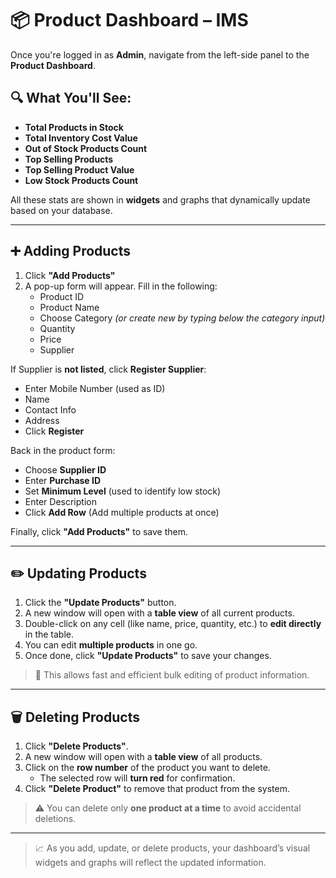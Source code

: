 # 📦 Product Dashboard – IMS

Once you're logged in as **Admin**, navigate from the left-side panel to the **Product Dashboard**.

## 🔍 What You'll See:

- **Total Products in Stock**
- **Total Inventory Cost Value**
- **Out of Stock Products Count**
- **Top Selling Products**
- **Top Selling Product Value**
- **Low Stock Products Count**

All these stats are shown in **widgets** and graphs that dynamically update based on your database.

---

## ➕ Adding Products

1. Click **"Add Products"**
2. A pop-up form will appear. Fill in the following:
   - Product ID
   - Product Name
   - Choose Category *(or create new by typing below the category input)*
   - Quantity
   - Price
   - Supplier

If Supplier is **not listed**, click **Register Supplier**:
- Enter Mobile Number (used as ID)
- Name
- Contact Info
- Address
- Click **Register**

Back in the product form:
- Choose **Supplier ID**
- Enter **Purchase ID**
- Set **Minimum Level** (used to identify low stock)
- Enter Description
- Click **Add Row** (Add multiple products at once)

Finally, click **"Add Products"** to save them.

---

## ✏️ Updating Products

1. Click the **"Update Products"** button.
2. A new window will open with a **table view** of all current products.
3. Double-click on any cell (like name, price, quantity, etc.) to **edit directly** in the table.
4. You can edit **multiple products** in one go.
5. Once done, click **"Update Products"** to save your changes.

> 🧠 This allows fast and efficient bulk editing of product information.

---

## 🗑️ Deleting Products

1. Click **"Delete Products"**.
2. A new window will open with a **table view** of all products.
3. Click on the **row number** of the product you want to delete.
   - The selected row will **turn red** for confirmation.
4. Click **"Delete Product"** to remove that product from the system.

> ⚠️ You can delete only **one product at a time** to avoid accidental deletions.

---

> 📈 As you add, update, or delete products, your dashboard’s visual widgets and graphs will reflect the updated information.
